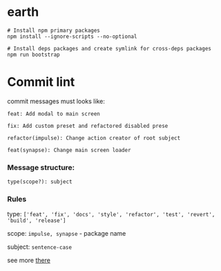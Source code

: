 # earth

```
# Install npm primary packages
npm install --ignore-scripts --no-optional

# Install deps packages and create symlink for cross-deps packages
npm run bootstrap
```
# Commit lint
commit messages must looks like:

`feat: Add modal to main screen`

`fix: Add custom preset and refactored disabled prese`

`refactor(impulse): Change action creator of root subject`

`feat(synapse): Change main screen loader`

### Message structure:
`type(scope?): subject`

### Rules

type: `['feat', 'fix', 'docs', 'style', 'refactor', 'test', 'revert', 'build', 'release']`

scope: `impulse, synapse` - package name

subject: `sentence-case`

see more [there](https://bitbucket.raiffeisen.ru/projects/FCC/repos/atlant/browse/workspaces/config/commitlint)
